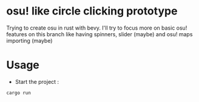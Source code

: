 



# osu! like circle clicking prototype

Trying to create osu in rust with bevy.
I'll try to focus more on basic osu! features on this branch like having spinners,
slider (maybe) and osu! maps importing (maybe)


# Usage

- Start the project :
```sh
cargo run
```
